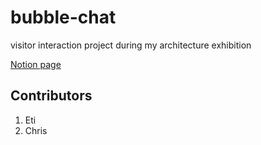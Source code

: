 # bubble-chat
visitor interaction project during my architecture exhibition

[Notion page](https://www.notion.so/Exhibition-Interaction-Project-23-02-23-06-28d66e5152134bda83007e629b749905?pvs=4)

## Contributors
1) Eti
2) Chris
